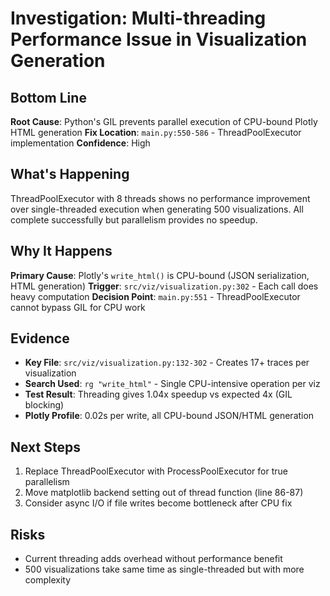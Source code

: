 # Investigation: Multi-threading Performance Issue in Visualization Generation

## Bottom Line
**Root Cause**: Python's GIL prevents parallel execution of CPU-bound Plotly HTML generation
**Fix Location**: `main.py:550-586` - ThreadPoolExecutor implementation
**Confidence**: High

## What's Happening
ThreadPoolExecutor with 8 threads shows no performance improvement over single-threaded execution when generating 500 visualizations. All complete successfully but parallelism provides no speedup.

## Why It Happens
**Primary Cause**: Plotly's `write_html()` is CPU-bound (JSON serialization, HTML generation)
**Trigger**: `src/viz/visualization.py:302` - Each call does heavy computation
**Decision Point**: `main.py:551` - ThreadPoolExecutor cannot bypass GIL for CPU work

## Evidence
- **Key File**: `src/viz/visualization.py:132-302` - Creates 17+ traces per visualization
- **Search Used**: `rg "write_html"` - Single CPU-intensive operation per viz
- **Test Result**: Threading gives 1.04x speedup vs expected 4x (GIL blocking)
- **Plotly Profile**: 0.02s per write, all CPU-bound JSON/HTML generation

## Next Steps
1. Replace ThreadPoolExecutor with ProcessPoolExecutor for true parallelism
2. Move matplotlib backend setting out of thread function (line 86-87)
3. Consider async I/O if file writes become bottleneck after CPU fix

## Risks
- Current threading adds overhead without performance benefit
- 500 visualizations take same time as single-threaded but with more complexity
